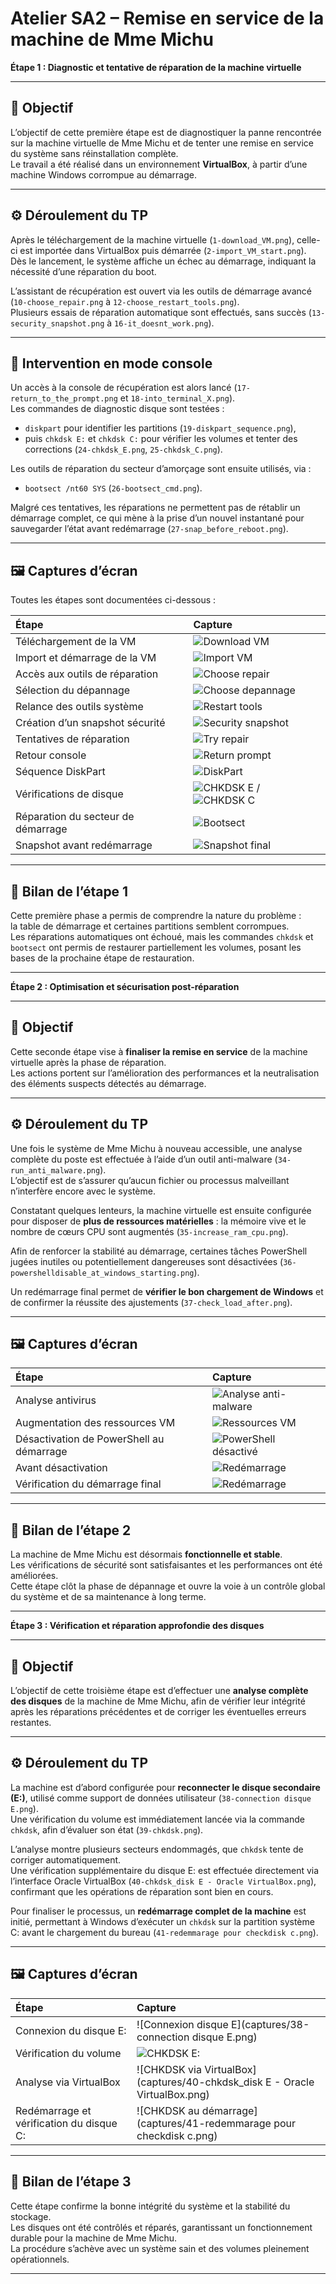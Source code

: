 # Atelier SA2 – Remise en service de la machine de Mme Michu  
**Étape 1 : Diagnostic et tentative de réparation de la machine virtuelle**

---

## 🧩 Objectif

L’objectif de cette première étape est de diagnostiquer la panne rencontrée sur la machine virtuelle de Mme Michu et de tenter une remise en service du système sans réinstallation complète.  
Le travail a été réalisé dans un environnement **VirtualBox**, à partir d’une machine Windows corrompue au démarrage.

---

## ⚙️ Déroulement du TP

Après le téléchargement de la machine virtuelle (`1-download_VM.png`), celle-ci est importée dans VirtualBox puis démarrée (`2-import_VM_start.png`).  
Dès le lancement, le système affiche un échec au démarrage, indiquant la nécessité d’une réparation du boot.

L’assistant de récupération est ouvert via les outils de démarrage avancé (`10-choose_repair.png` à `12-choose_restart_tools.png`).  
Plusieurs essais de réparation automatique sont effectués, sans succès (`13-security_snapshot.png` à `16-it_doesnt_work.png`).

---

## 🧰 Intervention en mode console

Un accès à la console de récupération est alors lancé (`17-return_to_the_prompt.png` et `18-into_terminal_X.png`).  
Les commandes de diagnostic disque sont testées :

- `diskpart` pour identifier les partitions (`19-diskpart_sequence.png`),  
- puis `chkdsk E:` et `chkdsk C:` pour vérifier les volumes et tenter des corrections (`24-chkdsk_E.png`, `25-chkdsk_C.png`).

Les outils de réparation du secteur d’amorçage sont ensuite utilisés, via :

- `bootsect /nt60 SYS` (`26-bootsect_cmd.png`).

Malgré ces tentatives, les réparations ne permettent pas de rétablir un démarrage complet, ce qui mène à la prise d’un nouvel instantané pour sauvegarder l’état avant redémarrage (`27-snap_before_reboot.png`).

---

## 🖼️ Captures d’écran

Toutes les étapes sont documentées ci-dessous :

| Étape | Capture |
|:------|:--------|
| Téléchargement de la VM | ![Download VM](captures/1-download_VM.png) |
| Import et démarrage de la VM | ![Import VM](captures/2-import_VM_start.png) |
| Accès aux outils de réparation | ![Choose repair](captures/10-choose_repair.png) |
| Sélection du dépannage | ![Choose depannage](captures/11-choose_depannage.png) |
| Relance des outils système | ![Restart tools](captures/12-choose_restart_tools.png) |
| Création d’un snapshot sécurité | ![Security snapshot](captures/13-security_snapshot.png) |
| Tentatives de réparation | ![Try repair](captures/15-try_to_repair.png) |
| Retour console | ![Return prompt](captures/17-return_to_the_prompt.png) |
| Séquence DiskPart | ![DiskPart](captures/19-diskpart_sequence.png) |
| Vérifications de disque | ![CHKDSK E](captures/24-chkdsk_E.png) / ![CHKDSK C](captures/25-chkdsk_C.png) |
| Réparation du secteur de démarrage | ![Bootsect](captures/26-bootsect_cmd.png) |
| Snapshot avant redémarrage | ![Snapshot final](captures/27-snap_before_reboot.png) |

---

## 🧾 Bilan de l’étape 1

Cette première phase a permis de comprendre la nature du problème :  
la table de démarrage et certaines partitions semblent corrompues.  
Les réparations automatiques ont échoué, mais les commandes `chkdsk` et `bootsect` ont permis de restaurer partiellement les volumes, posant les bases de la prochaine étape de restauration.

---

**Étape 2 : Optimisation et sécurisation post-réparation**

---

## 🎯 Objectif

Cette seconde étape vise à **finaliser la remise en service** de la machine virtuelle après la phase de réparation.  
Les actions portent sur l’amélioration des performances et la neutralisation des éléments suspects détectés au démarrage.

---

## ⚙️ Déroulement du TP

Une fois le système de Mme Michu à nouveau accessible, une analyse complète du poste est effectuée à l’aide d’un outil anti-malware (`34-run_anti_malware.png`).  
L’objectif est de s’assurer qu’aucun fichier ou processus malveillant n’interfère encore avec le système.

Constatant quelques lenteurs, la machine virtuelle est ensuite configurée pour disposer de **plus de ressources matérielles** : la mémoire vive et le nombre de cœurs CPU sont augmentés (`35-increase_ram_cpu.png`).

Afin de renforcer la stabilité au démarrage, certaines tâches PowerShell jugées inutiles ou potentiellement dangereuses sont désactivées (`36-powershelldisable_at_windows_starting.png`).

Un redémarrage final permet de **vérifier le bon chargement de Windows** et de confirmer la réussite des ajustements (`37-check_load_after.png`).

---

## 🖼️ Captures d’écran

| Étape | Capture |
|:------|:--------|
| Analyse antivirus | ![Analyse anti-malware](captures/34-run_anti_malware.png) |
| Augmentation des ressources VM | ![Ressources VM](captures/35-increase_ram_cpu.png) |
| Désactivation de PowerShell au démarrage | ![PowerShell désactivé](captures/36-powershelldisable_at_windows_starting.png) |
| Avant désactivation | ![Redémarrage](captures/33-check_tasks.png) |
| Vérification du démarrage final | ![Redémarrage](captures/37-check_load_after.png) |

---

## 🧾 Bilan de l’étape 2

La machine de Mme Michu est désormais **fonctionnelle et stable**.  
Les vérifications de sécurité sont satisfaisantes et les performances ont été améliorées.  
Cette étape clôt la phase de dépannage et ouvre la voie à un contrôle global du système et de sa maintenance à long terme.

---

**Étape 3 : Vérification et réparation approfondie des disques**

---

## 🎯 Objectif

L’objectif de cette troisième étape est d’effectuer une **analyse complète des disques** de la machine de Mme Michu, afin de vérifier leur intégrité après les réparations précédentes et de corriger les éventuelles erreurs restantes.

---

## ⚙️ Déroulement du TP

La machine est d’abord configurée pour **reconnecter le disque secondaire (E:)**, utilisé comme support de données utilisateur (`38-connection disque E.png`).  
Une vérification du volume est immédiatement lancée via la commande `chkdsk`, afin d’évaluer son état (`39-chkdsk.png`).

L’analyse montre plusieurs secteurs endommagés, que `chkdsk` tente de corriger automatiquement.  
Une vérification supplémentaire du disque E: est effectuée directement via l’interface Oracle VirtualBox (`40-chkdsk_disk E - Oracle VirtualBox.png`), confirmant que les opérations de réparation sont bien en cours.

Pour finaliser le processus, un **redémarrage complet de la machine** est initié, permettant à Windows d’exécuter un `chkdsk` sur la partition système C: avant le chargement du bureau (`41-redemmarage pour checkdisk c.png`).

---

## 🖼️ Captures d’écran

| Étape | Capture |
|:------|:--------|
| Connexion du disque E: | ![Connexion disque E](captures/38-connection disque E.png) |
| Vérification du volume | ![CHKDSK E:](captures/39-chkdsk.png) |
| Analyse via VirtualBox | ![CHKDSK via VirtualBox](captures/40-chkdsk_disk E - Oracle VirtualBox.png) |
| Redémarrage et vérification du disque C: | ![CHKDSK au démarrage](captures/41-redemmarage pour checkdisk c.png) |

---

## 🧾 Bilan de l’étape 3

Cette étape confirme la bonne intégrité du système et la stabilité du stockage.  
Les disques ont été contrôlés et réparés, garantissant un fonctionnement durable pour la machine de Mme Michu.  
La procédure s’achève avec un système sain et des volumes pleinement opérationnels.

---
